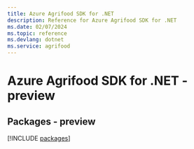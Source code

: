 ```yaml
---
title: Azure Agrifood SDK for .NET
description: Reference for Azure Agrifood SDK for .NET
ms.date: 02/07/2024
ms.topic: reference
ms.devlang: dotnet
ms.service: agrifood
---
```

# Azure Agrifood SDK for .NET - preview
## Packages - preview
[!INCLUDE [packages](agrifood-index.md)]